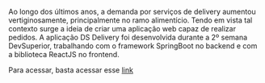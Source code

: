 Ao longo dos últimos anos, a demanda por serviços de delivery aumentou vertiginosamente, principalmente no ramo alimentício. Tendo em vista tal contexto surge a ideia de criar uma aplicação web capaz de realizar pedidos. A aplicação DS Delivery foi desenvolvida durante a 2º semana DevSuperior, trabalhando com o framework SpringBoot no backend e com a biblioteca ReactJS no frontend.

Para acessar, basta acessar esse [link](sds2-ex.netlify.app)
